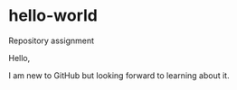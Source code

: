 # hello-world
Repository assignment

Hello,

I am new to GitHub but looking forward to learning about it.
